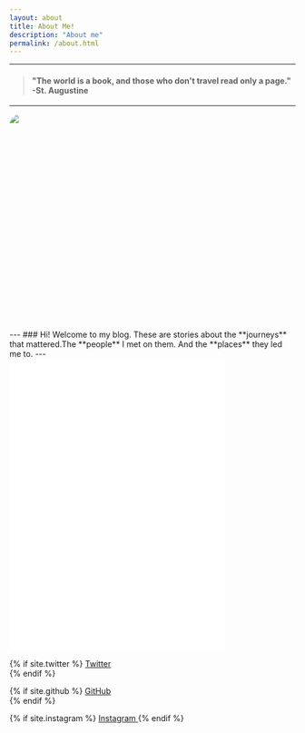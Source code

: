 ```yaml
---
layout: about
title: About Me!
description: "About me"
permalink: /about.html
---
```



---
> #### "The world is a book, and those who don't travel read only a page." -St. Augustine

---
<html>
    <head>
        <style>
            .round {
                border-radius: 5%;
                overflow: hidden;
                width: 380px;
                height: 380px;
            }
            .round img {
                display: block;
            min-width: 100%;
            min-height: 100%;
            }
        </style>
    </head>
    <body>
        <div style="float:top;">
            <div class="round">
                <img src="{{ site.url }}/images/me.jpg" />
            </div>
        </div>
    </body>
</html>
<!--
# Akash Suresh
### Traveler. Photographer. Coder. 
### Hey, welcome to my blog. 
 -->
---
### Hi! Welcome to my blog. These are stories about the **journeys** that mattered.The **people** I met on them. And the **places** they led me to.
---
<iframe src="//users.instush.com/collage/?cols=5&rows=5&sl=false&user_id=2269349167&username=mydadpaysformytravels&sid=-1&susername=-1&tag=-1&stype=mine&bg=transparent&space=false&rd=false&grd=false&gpd=0&drp=false&pin=false&t=999999ph6z6Yn7FN3cFh4HXRBFgN3KhH1vlkBr3__0LVFQLz2uhePo453Trm_RVek3VvJ9ydG0hYvZv8Y" allowtransparency="true" frameborder="0" scrolling="no"  style="display:block;width:380px;height:515px;border:none;overflow:visible;" ></iframe>

<p style="text-indent: 1em;">

{% if site.twitter %}
    <a href="https://twitter.com/{{ site.twitter }}">
      <i class="fa fa-twitter"></i> Twitter  
    </a>
{% endif %}

{% if site.github %}
    <a href="https://github.com/{{ site.github }}">
      <i class="fa fa-github"></i> GitHub  
    </a>
{% endif %}

{% if site.instagram %}
    <a href="https://www.instagram.com/{{ site.instagram }}">
      <i class="fa fa-instagram"></i> Instagram
    </a>
{% endif %}
</p>